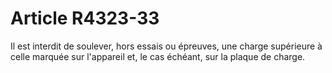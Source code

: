 # Article R4323-33

  
Il est interdit de soulever, hors essais ou épreuves, une charge supérieure à celle marquée sur l'appareil et, le cas échéant, sur la plaque de charge.